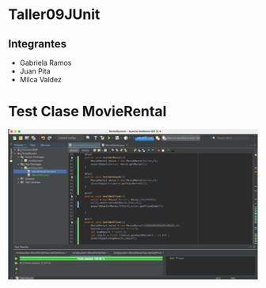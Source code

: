 # Taller09JUnit

## Integrantes 
- Gabriela Ramos
- Juan Pita 
- Milca Valdez

# Test Clase MovieRental
![](/Capturas/capMRental.png)